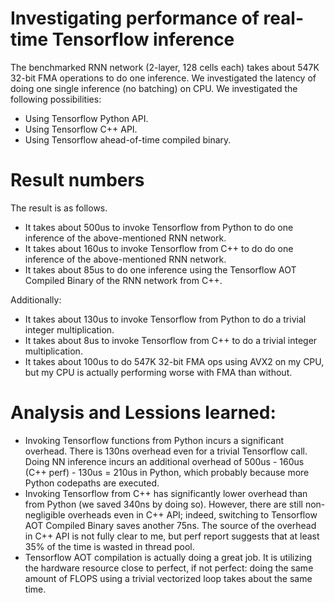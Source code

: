 # Investigating performance of real-time Tensorflow inference

The benchmarked RNN network (2-layer, 128 cells each) takes about 547K 32-bit FMA operations to do one inference.
We investigated the latency of doing one single inference (no batching) on CPU.
We investigated the following possibilities:
* Using Tensorflow Python API.
* Using Tensorflow C++ API.
* Using Tensorflow ahead-of-time compiled binary. 

# Result numbers

The result is as follows.
* It takes about 500us to invoke Tensorflow from Python to do one inference of the above-mentioned RNN network.
* It takes about 160us to invoke Tensorflow from C++ to do do one inference of the above-mentioned RNN network.
* It takes about 85us to do one inference using the Tensorflow AOT Compiled Binary of the RNN network from C++.

Additionally:
* It takes about 130us to invoke Tensorflow from Python to do a trivial integer multiplication.
* It takes about 8us to invoke Tensorflow from C++ to do a trivial integer multiplication.
* It takes about 100us to do 547K 32-bit FMA ops using AVX2 on my CPU, but my CPU is actually performing worse with FMA than without. 

# Analysis and Lessions learned:

* Invoking Tensorflow functions from Python incurs a significant overhead. There is 130ns overhead even for a trivial Tensorflow call. Doing NN inference incurs an additional overhead of 500us - 160us (C++ perf) - 130us = 210us in Python, which probably because more Python codepaths are executed.
* Invoking Tensorflow from C++ has significantly lower overhead than from Python (we saved 340ns by doing so). However, there are still non-negligible overheads even in C++ API; indeed, switching to Tensorflow AOT Compiled Binary saves another 75ns. The source of the overhead in C++ API is not fully clear to me, but perf report suggests that at least 35% of the time is wasted in thread pool. 
* Tensorflow AOT compilation is actually doing a great job. It is utilizing the hardware resource close to perfect, if not perfect: doing the same amount of FLOPS using a trivial vectorized loop takes about the same time. 

